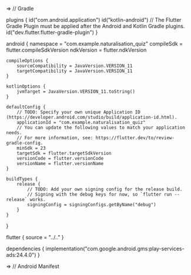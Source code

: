 => // Gradle

plugins {
    id("com.android.application")
    id("kotlin-android")
    // The Flutter Gradle Plugin must be applied after the Android and Kotlin Gradle plugins.
    id("dev.flutter.flutter-gradle-plugin")
}

android {
    namespace = "com.example.naturalisation_quiz"
    compileSdk = flutter.compileSdkVersion
    ndkVersion = flutter.ndkVersion

    compileOptions {
        sourceCompatibility = JavaVersion.VERSION_11
        targetCompatibility = JavaVersion.VERSION_11
    }

    kotlinOptions {
        jvmTarget = JavaVersion.VERSION_11.toString()
    }

    defaultConfig {
        // TODO: Specify your own unique Application ID (https://developer.android.com/studio/build/application-id.html).
        applicationId = "com.example.naturalisation_quiz"
        // You can update the following values to match your application needs.
        // For more information, see: https://flutter.dev/to/review-gradle-config.
        minSdk = 23
        targetSdk = flutter.targetSdkVersion
        versionCode = flutter.versionCode
        versionName = flutter.versionName
    }

    buildTypes {
        release {
            // TODO: Add your own signing config for the release build.
            // Signing with the debug keys for now, so `flutter run --release` works.
            signingConfig = signingConfigs.getByName("debug")
        }
    }
}

flutter {
    source = "../.."
}

dependencies { implementation("com.google.android.gms:play-services-ads:24.4.0") }



=> // Android Manifest

<manifest xmlns:android="http://schemas.android.com/apk/res/android">
    <uses-permission android:name="com.google.android.gms.permission.AD_ID" />
    <application
        android:label="naturalisation_quiz"
        android:name="${applicationName}"
        android:icon="@mipmap/ic_launcher">
        <activity
            android:name=".MainActivity"
            android:exported="true"
            android:launchMode="singleTop"
            android:taskAffinity=""
            android:theme="@style/LaunchTheme"
            android:configChanges="orientation|keyboardHidden|keyboard|screenSize|smallestScreenSize|locale|layoutDirection|fontScale|screenLayout|density|uiMode"
            android:hardwareAccelerated="true"
            android:windowSoftInputMode="adjustResize">
            <!-- Specifies an Android theme to apply to this Activity as soon as
                 the Android process has started. This theme is visible to the user
                 while the Flutter UI initializes. After that, this theme continues
                 to determine the Window background behind the Flutter UI. -->
            <meta-data
              android:name="io.flutter.embedding.android.NormalTheme"
              android:resource="@style/NormalTheme"
              />
            <intent-filter>
                <action android:name="android.intent.action.MAIN"/>
                <category android:name="android.intent.category.LAUNCHER"/>
            </intent-filter>
        </activity>
        <!-- Don't delete the meta-data below.
             This is used by the Flutter tool to generate GeneratedPluginRegistrant.java -->
        <meta-data
            android:name="flutterEmbedding"
            android:value="2" />
        <meta-data
            android:name="com.google.android.gms.ads.APPLICATION_ID"
            android:value="ca-app-pub-6461642652266813~1029260571"/>
    </application>
    <!-- Required to query activities that can process text, see:
         https://developer.android.com/training/package-visibility and
         https://developer.android.com/reference/android/content/Intent#ACTION_PROCESS_TEXT.

         In particular, this is used by the Flutter engine in io.flutter.plugin.text.ProcessTextPlugin. -->
    <queries>
        <intent>
            <action android:name="android.intent.action.PROCESS_TEXT"/>
            <data android:mimeType="text/plain"/>
        </intent>
    </queries>
</manifest>

